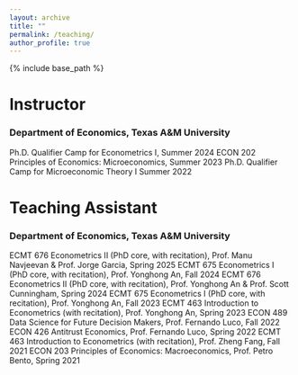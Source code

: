 ```yaml
---
layout: archive
title: ""
permalink: /teaching/
author_profile: true
---
```


{% include base_path %}

# Instructor
### Department of Economics, Texas A&M University

Ph.D. Qualifier Camp for Econometrics I, Summer 2024
ECON 202 Principles of Economics: Microeconomics, Summer 2023
Ph.D. Qualifier Camp for Microeconomic Theory I 	Summer 2022

# Teaching Assistant
### Department of Economics, Texas A&M University
ECMT 676 Econometrics II (PhD core, with recitation), Prof. Manu Navjeevan & Prof. Jorge Garcia, Spring 2025
ECMT 675 Econometrics I (PhD core, with recitation), Prof. Yonghong An, Fall 2024
ECMT 676 Econometrics II (PhD core, with recitation), Prof. Yonghong An & Prof. Scott Cunningham, Spring 2024
ECMT 675 Econometrics I (PhD core, with recitation), Prof. Yonghong An, Fall 2023
ECMT 463 Introduction to Econometrics (with recitation), Prof. Yonghong An, Spring 2023
ECON 489 Data Science for Future Decision Makers, Prof. Fernando Luco, Fall 2022
ECON 426 Antitrust Economics, Prof. Fernando Luco, Spring 2022
ECMT 463 Introduction to Econometrics (with recitation), Prof. Zheng Fang, Fall 2021
ECON 203 Principles of Economics: Macroeconomics, Prof. Petro Bento, Spring 2021

